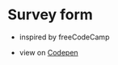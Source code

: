 # Survey form

- inspired by freeCodeCamp

- view on [Codepen](https://codepen.io/n-kr/full/zbGNOP)
